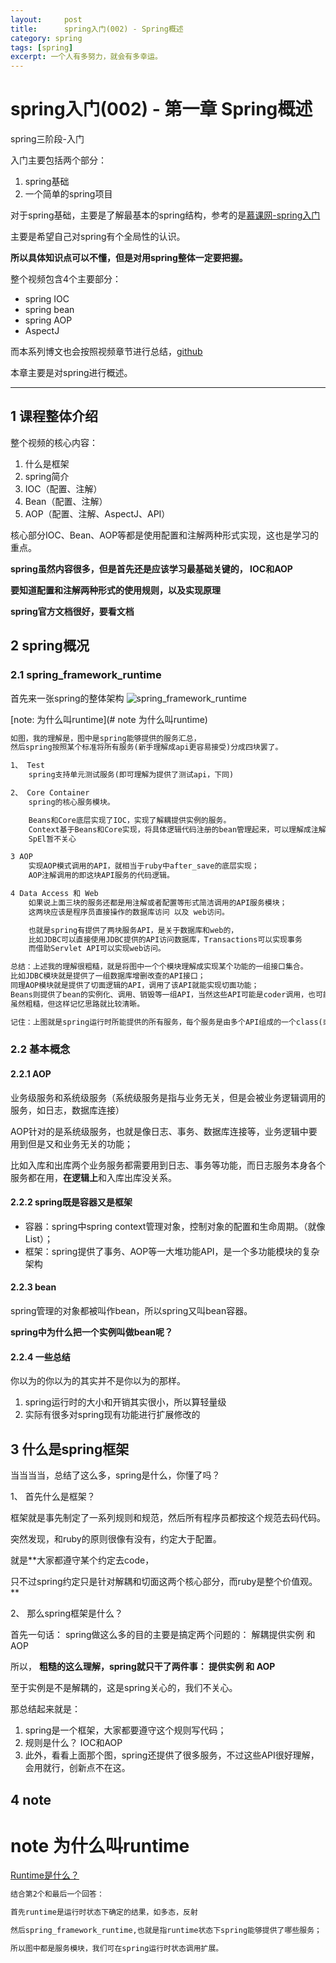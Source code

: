 ```yaml
---
layout:     post
title:      spring入门(002) - Spring概述
category: spring
tags: [spring]
excerpt: 一个人有多努力，就会有多幸运。
---
```


spring入门(002) - 第一章 Spring概述
=======================================

spring三阶段-入门

入门主要包括两个部分：

1. spring基础
2. 一个简单的spring项目

对于spring基础，主要是了解最基本的spring结构，参考的是[慕课网-spring入门](https://www.imooc.com/video/3663)

主要是希望自己对spring有个全局性的认识。

**所以具体知识点可以不懂，但是对用spring整体一定要把握。**

整个视频包含4个主要部分：

- spring IOC
- spring bean
- spring AOP
- AspectJ

而本系列博文也会按照视频章节进行总结，[github](https://github.com/hunzino1/spring_round_one)

本章主要是对spring进行概述。

-----------------------------------------

1 课程整体介绍
-----------------------------------------

整个视频的核心内容：

1. 什么是框架
2. spring简介
3. IOC（配置、注解）
4. Bean（配置、注解）
5. AOP（配置、注解、AspectJ、API）

核心部分IOC、Bean、AOP等都是使用配置和注解两种形式实现，这也是学习的重点。

**spring虽然内容很多，但是首先还是应该学习最基础关键的， IOC和AOP**

**要知道配置和注解两种形式的使用规则，以及实现原理**

**spring官方文档很好，要看文档**

2 spring概况
----------------------------------------------

### 2.1 spring_framework_runtime

首先来一张spring的整体架构
![spring_framework_runtime](https://hunzino1.github.io/assets/images/2019/spring/framework.png)

[note: 为什么叫runtime](# note 为什么叫runtime)

```html
如图，我的理解是，图中是spring能够提供的服务汇总，
然后spring按照某个标准将所有服务(新手理解成api更容易接受)分成四块罢了。

1、 Test
    spring支持单元测试服务(即可理解为提供了测试api，下同)

2、 Core Container
    spring的核心服务模块。

    Beans和Core底层实现了IOC，实现了解耦提供实例的服务。
    Context基于Beans和Core实现，将具体逻辑代码注册的bean管理起来，可以理解成注解如@Service就是从这里拿到的实例。
    SpEl暂不关心

3 AOP
    实现AOP模式调用的API，就相当于ruby中after_save的底层实现；
    AOP注解调用的即这块API服务的代码逻辑。

4 Data Access 和 Web
    如果说上面三块的服务还都是用注解或者配置等形式简洁调用的API服务模块；
    这两块应该是程序员直接操作的数据库访问 以及 web访问。

    也就是spring有提供了两块服务API，是关于数据库和web的，
    比如JDBC可以直接使用JDBC提供的API访问数据库，Transactions可以实现事务
    而借助Servlet API可以实现web访问。

总结：上述我的理解很粗糙，就是将图中一个个模块理解成实现某个功能的一组接口集合。
比如JDBC模块就是提供了一组数据库增删改查的API接口；
同理AOP模块就是提供了切面逻辑的API，调用了该API就能实现切面功能；
Beans则提供了bean的实例化、调用、销毁等一组API，当然这些API可能是coder调用，也可能是spring内部调用（如销毁实例）
虽然粗糙，但这样记忆思路就比较清晰。

记住：上图就是spring运行时所能提供的所有服务，每个服务是由多个API组成的一个class(或者容器)。
```

### 2.2 基本概念

#### 2.2.1 AOP

  业务级服务和系统级服务（系统级服务是指与业务无关，但是会被业务逻辑调用的服务，如日志，数据库连接）

  AOP针对的是系统级服务，也就是像日志、事务、数据库连接等，业务逻辑中要用到但是又和业务无关的功能；

  比如入库和出库两个业务服务都需要用到日志、事务等功能，而日志服务本身各个服务都在用，**在逻辑上**和入库出库没关系。

#### 2.2.2 spring既是容器又是框架

- 容器：spring中spring context管理对象，控制对象的配置和生命周期。（就像List）；
- 框架：spring提供了事务、AOP等一大堆功能API，是一个多功能模块的复杂架构

#### 2.2.3 bean

spring管理的对象都被叫作bean，所以spring又叫bean容器。

**spring中为什么把一个实例叫做bean呢？**

#### 2.2.4 一些总结

你以为的你以为的其实并不是你以为的那样。

1. spring运行时的大小和开销其实很小，所以算轻量级
2. 实际有很多对spring现有功能进行扩展修改的

3 什么是spring框架
---------------------------------------------

当当当当，总结了这么多，spring是什么，你懂了吗？

1、 首先什么是框架？

框架就是事先制定了一系列规则和规范，然后所有程序员都按这个规范去码代码。

突然发现，和ruby的原则很像有没有，约定大于配置。

就是**大家都遵守某个约定去code，

只不过spring约定只是针对解耦和切面这两个核心部分，而ruby是整个价值观。**

2、 那么spring框架是什么？

首先一句话： spring做这么多的目的主要是搞定两个问题的： 解耦提供实例 和 AOP

所以， **粗糙的这么理解，spring就只干了两件事： 提供实例 和 AOP**

至于实例是不是解耦的，这是spring关心的，我们不关心。

那总结起来就是： 

1. spring是一个框架，大家都要遵守这个规则写代码；
2. 规则是什么？ IOC和AOP
3. 此外，看看上面那个图，spring还提供了很多服务，不过这些API很好理解，会用就行，创新点不在这。

4 note
--------------------------------------------

# note 为什么叫runtime

[Runtime是什么？](https://www.cnblogs.com/larryzeal/p/5531759.html)

```html
结合第2个和最后一个回答：

首先runtime是运行时状态下确定的结果，如多态，反射

然后spring_framework_runtime,也就是指runtime状态下spring能够提供了哪些服务；

所以图中都是服务模块，我们可在spring运行时状态调用扩展。
```

